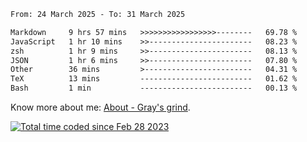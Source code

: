 <!--START_SECTION:waka-->

```txt
From: 24 March 2025 - To: 31 March 2025

Markdown     9 hrs 57 mins   >>>>>>>>>>>>>>>>>--------   69.78 %
JavaScript   1 hr 10 mins    >>-----------------------   08.23 %
zsh          1 hr 9 mins     >>-----------------------   08.13 %
JSON         1 hr 6 mins     >>-----------------------   07.80 %
Other        36 mins         >------------------------   04.31 %
TeX          13 mins         -------------------------   01.62 %
Bash         1 min           -------------------------   00.13 %
```

<!--END_SECTION:waka-->

<!-- [![grayxu's github stats](https://github-readme-stats.vercel.app/api?username=grayxu&count_private=true&show_icons=true)](https://github.com/grayxu) -->

Know more about me: [About - Gray's grind](https://www.grayxu.cn/).
<p align="left">
  <a href="https://wakatime.com/@c69eb31e-43a1-463f-8968-c3449e386f57"><img src="https://wakatime.com/badge/user/c69eb31e-43a1-463f-8968-c3449e386f57.svg" title="Total time coded since Feb 28 2023" /></a>
</p>


